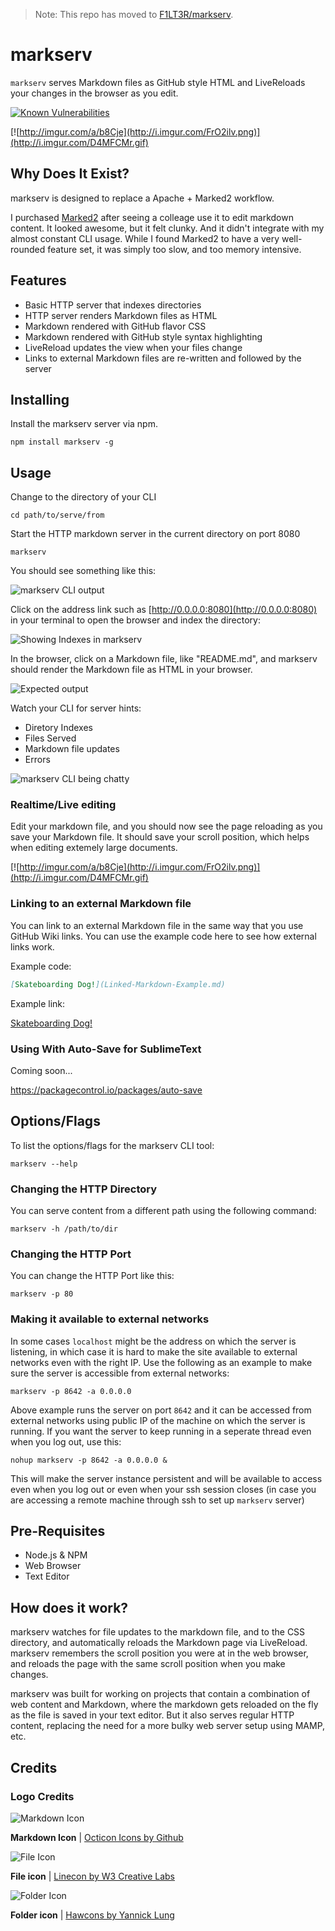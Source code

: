 > Note: This repo has moved to [F1LT3R/markserv](https://github.com/F1LT3R/markserv).

# markserv

`markserv` serves Markdown files as GitHub style HTML and LiveReloads your changes in the browser as you edit.

[![Known Vulnerabilities](https://snyk.io/test/github/f1lt3r/markserv-legacy/badge.svg)](https://snyk.io/test/github/f1lt3r/markserv-legacy)

[![http://imgur.com/a/b8Cje](http://i.imgur.com/FrO2ilv.png)](http://i.imgur.com/D4MFCMr.gif)


## Why Does It Exist?

markserv is designed to replace a Apache + Marked2 workflow.

I purchased [Marked2](http://marked2app.com/) after seeing a colleage use it to edit markdown content. It looked awesome, but it felt clunky. And it didn't integrate with my almost constant CLI usage. While I found Marked2 to have a very well-rounded feature set, it was simply too slow, and too memory intensive.


## Features

 - Basic HTTP server that indexes directories
 - HTTP server renders Markdown files as HTML
 - Markdown rendered with GitHub flavor CSS
 - Markdown rendered with GitHub style syntax highlighting
 - LiveReload updates the view when your files change
 - Links to external Markdown files are re-written and followed by the server

## Installing

Install the markserv server via npm.

```shell
npm install markserv -g
```

## Usage

Change to the directory of your CLI

    cd path/to/serve/from

Start the HTTP markdown server in the current directory on port 8080

    markserv

You should see something like this:

![markserv CLI output](http://i.imgur.com/Ii8ydEN.png)

Click on the address link such as [http://0.0.0.0:8080](http://0.0.0.0:8080) in your terminal to open the browser and index the directory:

![Showing Indexes in markserv](http://i.imgur.com/fjMPutk.png)

In the browser, click on a Markdown file, like "README.md", and markserv should render the Markdown file as HTML in your browser.

![Expected output](http://i.imgur.com/yWv8dGZ.png)

Watch your CLI for server hints:

 - Diretory Indexes
 - Files Served
 - Markdown file updates
 - Errors

![markserv CLI being chatty](http://i.imgur.com/TuO78gt.png)


### Realtime/Live editing

Edit your markdown file, and you should now see the page reloading as you save your Markdown file. It should save your scroll position, which helps when editing extemely large documents.

[![http://imgur.com/a/b8Cje](http://i.imgur.com/FrO2ilv.png)](http://i.imgur.com/D4MFCMr.gif)

### Linking to an external Markdown file

You can link to an external Markdown file in the same way that you use GitHub Wiki links. You can use the example code here to see how external links work.

Example code:

```md
[Skateboarding Dog!](Linked-Markdown-Example.md)
```

Example link:

[Skateboarding Dog!](Linked-Markdown-Example.md)


### Using With Auto-Save for SublimeText

Coming soon...

https://packagecontrol.io/packages/auto-save



## Options/Flags

To list the options/flags for the markserv CLI tool:

```shell
markserv --help
```

### Changing the HTTP Directory

You can serve content from a different path using the following command:

```shell
markserv -h /path/to/dir
```

### Changing the HTTP Port

You can change the HTTP Port like this:

```shell
markserv -p 80
```

### Making it available to external networks

In some cases `localhost` might be the address on which the server is listening, in which case it is hard to make the site available to external networks even with the right IP. Use the following as an example to make sure the server is accessible from external networks:

```shell
markserv -p 8642 -a 0.0.0.0
```

Above example runs the server on port `8642` and it can be accessed from external networks using public IP of the machine on which the server is running. If you want the server to keep running in a seperate thread even when you log out, use this:

```shell
nohup markserv -p 8642 -a 0.0.0.0 &
```

This will make the server instance persistent and will be available to access even when you log out or even when your ssh session closes (in case you are accessing a remote machine through ssh to set up `markserv` server)


## Pre-Requisites

 - Node.js & NPM
 - Web Browser
 - Text Editor



## How does it work?

markserv watches for file updates to the markdown file, and to the CSS directory, and automatically reloads the Markdown page via LiveReload. markserv remembers the scroll position you were at in the web browser, and reloads the page with the same scroll position when you make changes.

markserv was built for working on projects that contain a combination of web content and Markdown, where the markdown gets reloaded on the fly as the file is saved in your text editor. But it also serves regular HTTP content, replacing the need for a more bulky web server setup using MAMP, etc.

## Credits

### Logo Credits


![Markdown Icon](https://cdn0.iconfinder.com/data/icons/octicons/1024/markdown-32.png)

**Markdown Icon** | [Octicon Icons by Github](https://www.iconfinder.com/icons/298823/markdown_icon#size=32)

![File Icon](https://cdn4.iconfinder.com/data/icons/linecon/512/file-32.png)

**File icon** | [Linecon by W3 Creative Labs](https://www.iconfinder.com/icons/370083/document_file_files_page_paper_sheet_icon#size=32)

![Folder Icon](https://cdn1.iconfinder.com/data/icons/hawcons/32/699086-icon-94-folder-32.png)

**Folder icon** | [Hawcons by Yannick Lung](https://www.iconfinder.com/icons/314937/folder_icon#size=32)
